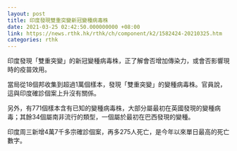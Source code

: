 ```yaml
---
layout: post
title: 印度發現雙重突變新冠變種病毒株
date: 2021-03-25 02:42:50.000000000 +08:00
link: https://news.rthk.hk/rthk/ch/component/k2/1582424-20210325.htm
categories: rthk
---
```


印度發現「雙重突變」的新冠變種病毒株，正了解會否增加傳染力，或會否影響現時的疫苗效用。

當局從18個邦收集到超過1萬個樣本，發現「雙重突變」的變種病毒株。官員說，這與印度確診個案上升沒有關係。

另外，有771個樣本含有已知的變種病毒株，大部分屬最初在英國發現的變種病毒；其餘34個屬南非流行的類型，一個屬於最初在巴西發現的變種。

印度周三新增4萬7千多宗確診個案，再多275人死亡，是今年以來單日最高的死亡數字。
